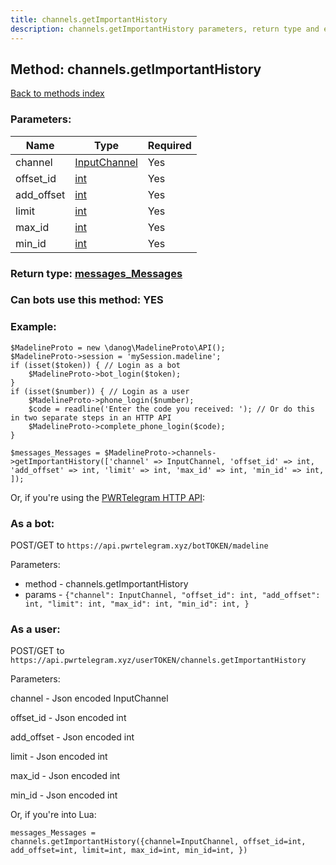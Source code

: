 ```yaml
---
title: channels.getImportantHistory
description: channels.getImportantHistory parameters, return type and example
---
```

## Method: channels.getImportantHistory  
[Back to methods index](index.md)


### Parameters:

| Name     |    Type       | Required |
|----------|---------------|----------|
|channel|[InputChannel](../types/InputChannel.md) | Yes|
|offset\_id|[int](../types/int.md) | Yes|
|add\_offset|[int](../types/int.md) | Yes|
|limit|[int](../types/int.md) | Yes|
|max\_id|[int](../types/int.md) | Yes|
|min\_id|[int](../types/int.md) | Yes|


### Return type: [messages\_Messages](../types/messages_Messages.md)

### Can bots use this method: **YES**


### Example:


```
$MadelineProto = new \danog\MadelineProto\API();
$MadelineProto->session = 'mySession.madeline';
if (isset($token)) { // Login as a bot
    $MadelineProto->bot_login($token);
}
if (isset($number)) { // Login as a user
    $MadelineProto->phone_login($number);
    $code = readline('Enter the code you received: '); // Or do this in two separate steps in an HTTP API
    $MadelineProto->complete_phone_login($code);
}

$messages_Messages = $MadelineProto->channels->getImportantHistory(['channel' => InputChannel, 'offset_id' => int, 'add_offset' => int, 'limit' => int, 'max_id' => int, 'min_id' => int, ]);
```

Or, if you're using the [PWRTelegram HTTP API](https://pwrtelegram.xyz):

### As a bot:

POST/GET to `https://api.pwrtelegram.xyz/botTOKEN/madeline`

Parameters:

* method - channels.getImportantHistory
* params - `{"channel": InputChannel, "offset_id": int, "add_offset": int, "limit": int, "max_id": int, "min_id": int, }`



### As a user:

POST/GET to `https://api.pwrtelegram.xyz/userTOKEN/channels.getImportantHistory`

Parameters:

channel - Json encoded InputChannel

offset_id - Json encoded int

add_offset - Json encoded int

limit - Json encoded int

max_id - Json encoded int

min_id - Json encoded int




Or, if you're into Lua:

```
messages_Messages = channels.getImportantHistory({channel=InputChannel, offset_id=int, add_offset=int, limit=int, max_id=int, min_id=int, })
```

